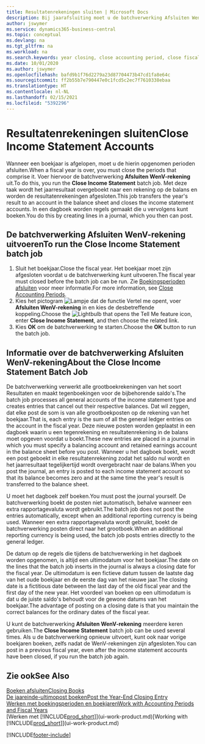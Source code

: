 ```yaml
---
title: Resultatenrekeningen sluiten | Microsoft Docs
description: Bij jaarafsluiting moet u de batchverwerking Afsluiten WenV-rekening uitvoeren om de boekhoudperioden te sluiten die het boekjaar vormen.
author: jswymer
ms.service: dynamics365-business-central
ms.topic: conceptual
ms.devlang: na
ms.tgt_pltfrm: na
ms.workload: na
ms.search.keywords: year closing, close accounting period, close fiscal year, bank account detailed trial balance
ms.date: 10/01/2020
ms.author: jswymer
ms.openlocfilehash: bafd9b1f76d2279a23d87704473b47cd1fa8e64c
ms.sourcegitcommit: ff2b55b7e790447e0c1fcd5c2ec7f7610338ebaa
ms.translationtype: HT
ms.contentlocale: nl-NL
ms.lasthandoff: 02/15/2021
ms.locfileid: "5392296"
---
```

# <a name="close-income-statement-accounts"></a><span data-ttu-id="3e9a7-103">Resultatenrekeningen sluiten</span><span class="sxs-lookup"><span data-stu-id="3e9a7-103">Close Income Statement Accounts</span></span>
<span data-ttu-id="3e9a7-104">Wanneer een boekjaar is afgelopen, moet u de hierin opgenomen perioden afsluiten.</span><span class="sxs-lookup"><span data-stu-id="3e9a7-104">When a fiscal year is over, you must close the periods that comprise it.</span></span> <span data-ttu-id="3e9a7-105">Voer hiervoor de batchverwerking **Afsluiten WenV-rekening** uit.</span><span class="sxs-lookup"><span data-stu-id="3e9a7-105">To do this, you run the **Close Income Statement** batch job.</span></span> <span data-ttu-id="3e9a7-106">Met deze taak wordt het jaarresultaat overgeboekt naar een rekening op de balans en worden de resultatenrekeningen afgesloten.</span><span class="sxs-lookup"><span data-stu-id="3e9a7-106">This job transfers the year's result to an account in the balance sheet and closes the income statement accounts.</span></span> <span data-ttu-id="3e9a7-107">In een dagboek worden regels gemaakt die u vervolgens kunt boeken.</span><span class="sxs-lookup"><span data-stu-id="3e9a7-107">You do this by creating lines in a journal, which you then can post.</span></span>

## <a name="to-run-the-close-income-statement-batch-job"></a><span data-ttu-id="3e9a7-108">De batchverwerking Afsluiten WenV-rekening uitvoeren</span><span class="sxs-lookup"><span data-stu-id="3e9a7-108">To run the Close Income Statement batch job</span></span>
1. <span data-ttu-id="3e9a7-109">Sluit het boekjaar.</span><span class="sxs-lookup"><span data-stu-id="3e9a7-109">Close the fiscal year.</span></span> <span data-ttu-id="3e9a7-110">Het boekjaar moet zijn afgesloten voordat u de batchverwerking kunt uitvoeren.</span><span class="sxs-lookup"><span data-stu-id="3e9a7-110">The fiscal year must closed before the batch job can be run.</span></span> <span data-ttu-id="3e9a7-111">Zie [Boekingsperioden afsluiten](year-close-account-periods.md) voor meer informatie.</span><span class="sxs-lookup"><span data-stu-id="3e9a7-111">For more information, see [Close Accounting Periods](year-close-account-periods.md).</span></span>
2. <span data-ttu-id="3e9a7-112">Kies het pictogram ![Lampje dat de functie Vertel me opent](media/ui-search/search_small.png "Vertel me wat u wilt doen"), voer **Afsluiten WenV-rekening** in en kies de desbetreffende koppeling.</span><span class="sxs-lookup"><span data-stu-id="3e9a7-112">Choose the ![Lightbulb that opens the Tell Me feature](media/ui-search/search_small.png "Tell me what you want to do") icon, enter **Close Income Statement**, and then choose the related link.</span></span>
3. <span data-ttu-id="3e9a7-113">Kies **OK** om de batchverwerking te starten.</span><span class="sxs-lookup"><span data-stu-id="3e9a7-113">Choose the **OK** button to run the batch job.</span></span>

## <a name="about-the-close-income-statement-batch-job"></a><span data-ttu-id="3e9a7-114">Informatie over de batchverwerking Afsluiten WenV-rekening</span><span class="sxs-lookup"><span data-stu-id="3e9a7-114">About the Close Income Statement Batch Job</span></span>
<span data-ttu-id="3e9a7-115">De batchverwerking verwerkt alle grootboekrekeningen van het soort Resultaten en maakt tegenboekingen voor de bijbehorende saldo's.</span><span class="sxs-lookup"><span data-stu-id="3e9a7-115">The batch job processes all general accounts of the income statement type and creates entries that cancel out their respective balances.</span></span> <span data-ttu-id="3e9a7-116">Dat wil zeggen, dat elke post de som is van alle grootboekposten op de rekening van het boekjaar.</span><span class="sxs-lookup"><span data-stu-id="3e9a7-116">That is, each entry is the sum of all the general ledger entries on the account in the fiscal year.</span></span> <span data-ttu-id="3e9a7-117">Deze nieuwe posten worden geplaatst in een dagboek waarin u een tegenrekening en resultatenrekening in de balans moet opgeven voordat u boekt.</span><span class="sxs-lookup"><span data-stu-id="3e9a7-117">These new entries are placed in a journal in which you must specify a balancing account and retained earnings account in the balance sheet before you post.</span></span> <span data-ttu-id="3e9a7-118">Wanneer u het dagboek boekt, wordt een post geboekt in elke resultatenrekening zodat het saldo nul wordt en het jaarresultaat tegelijkertijd wordt overgebracht naar de balans.</span><span class="sxs-lookup"><span data-stu-id="3e9a7-118">When you post the journal, an entry is posted to each income statement account so that its balance becomes zero and at the same time the year's result is transferred to the balance sheet.</span></span>

<span data-ttu-id="3e9a7-119">U moet het dagboek zelf boeken.</span><span class="sxs-lookup"><span data-stu-id="3e9a7-119">You must post the journal yourself.</span></span> <span data-ttu-id="3e9a7-120">De batchverwerking boekt de posten niet automatisch, behalve wanneer een extra rapportagevaluta wordt gebruikt.</span><span class="sxs-lookup"><span data-stu-id="3e9a7-120">The batch job does not post the entries automatically, except when an additional reporting currency is being used.</span></span> <span data-ttu-id="3e9a7-121">Wanneer een extra rapportagevaluta wordt gebruikt, boekt de batchverwerking posten direct naar het grootboek.</span><span class="sxs-lookup"><span data-stu-id="3e9a7-121">When an additional reporting currency is being used, the batch job posts entries directly to the general ledger.</span></span>

<span data-ttu-id="3e9a7-122">De datum op de regels die tijdens de batchverwerking in het dagboek worden opgenomen, is altijd een ultimodatum voor het boekjaar.</span><span class="sxs-lookup"><span data-stu-id="3e9a7-122">The date on the lines that the batch job inserts in the journal is always a closing date for the fiscal year.</span></span> <span data-ttu-id="3e9a7-123">De ultimodatum is een fictieve datum tussen de laatste dag van het oude boekjaar en de eerste dag van het nieuwe jaar.</span><span class="sxs-lookup"><span data-stu-id="3e9a7-123">The closing date is a fictitious date between the last day of the old fiscal year and the first day of the new year.</span></span> <span data-ttu-id="3e9a7-124">Het voordeel van boeken op een ultimodatum is dat u de juiste saldo's behoudt voor de gewone datums van het boekjaar.</span><span class="sxs-lookup"><span data-stu-id="3e9a7-124">The advantage of posting on a closing date is that you maintain the correct balances for the ordinary dates of the fiscal year.</span></span>

<span data-ttu-id="3e9a7-125">U kunt de batchverwerking **Afsluiten WenV-rekening** meerdere keren gebruiken.</span><span class="sxs-lookup"><span data-stu-id="3e9a7-125">The **Close Income Statement** batch job can be used several times.</span></span> <span data-ttu-id="3e9a7-126">Als u de batchverwerking opnieuw uitvoert, kunt ook naar vorige boekjaren boeken, zelfs nadat de WenV-rekeningen zijn afgesloten.</span><span class="sxs-lookup"><span data-stu-id="3e9a7-126">You can post in a previous fiscal year, even after the income statement accounts have been closed, if you run the batch job again.</span></span>

## <a name="see-also"></a><span data-ttu-id="3e9a7-127">Zie ook</span><span class="sxs-lookup"><span data-stu-id="3e9a7-127">See Also</span></span>

[<span data-ttu-id="3e9a7-128">Boeken afsluiten</span><span class="sxs-lookup"><span data-stu-id="3e9a7-128">Closing Books</span></span>](year-close-books.md)  
[<span data-ttu-id="3e9a7-129">De jaareinde-ultimopost boeken</span><span class="sxs-lookup"><span data-stu-id="3e9a7-129">Post the Year-End Closing Entry</span></span>](year-how-post-year-end-close-entry.md)  
[<span data-ttu-id="3e9a7-130">Werken met boekingsperioden en boekjaren</span><span class="sxs-lookup"><span data-stu-id="3e9a7-130">Work with Accounting Periods and Fiscal Years</span></span>](finance-accounting-periods-and-fiscal-years.md)  
<span data-ttu-id="3e9a7-131">[Werken met [!INCLUDE[prod_short](includes/prod_short.md)]](ui-work-product.md)</span><span class="sxs-lookup"><span data-stu-id="3e9a7-131">[Working with [!INCLUDE[prod_short](includes/prod_short.md)]](ui-work-product.md)</span></span>


[!INCLUDE[footer-include](includes/footer-banner.md)]